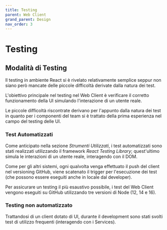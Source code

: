 ```yaml
---
title: Testing
parent: Web Client
grand_parent: Design
nav_order: 3
---
```


# Testing

## Modalità di Testing
Il testing in ambiente React si è rivelato relativamente semplice seppur non siano però mancate delle piccole difficoltà derivate dalla natura dei test.  

L'obiettivo principale nel testing nel Web Client è verificare il corretto funzionamento della UI simulando l'interazione di un utente reale.  

Le piccole difficoltà riscontrate derivano per l'appunto dalla natura dei test in quanto per i componenti del team si è trattato della prima esperienza nel campo del testing delle UI.

### Test Automatizzati
Come anticipato nella sezione _Strumenti Utilizzati_, i test automatizzati sono stati realizzati utilizzando il framework _React Testing Library_; quest'ultimo simula le interazioni di un utente reale, interagendo con il DOM.  

Come per gli altri sistemi, ogni qualvolta venga effettuato il push del client nel versioning GitHub, viene scatenato il trigger per l'esecuzione dei test (che possono essere eseguiti anche in locale dal developer).

Per assicurare un testing il più esaustivo possibile, i test del Web Client vengono eseguiti su GitHub utilizzando tre versioni di Node (12, 14 e 16).

### Testing non automatizzato
Trattandosi di un client dotato di UI, durante il development sono stati svolti test di utilizzo frequenti (interagendo con i Services).